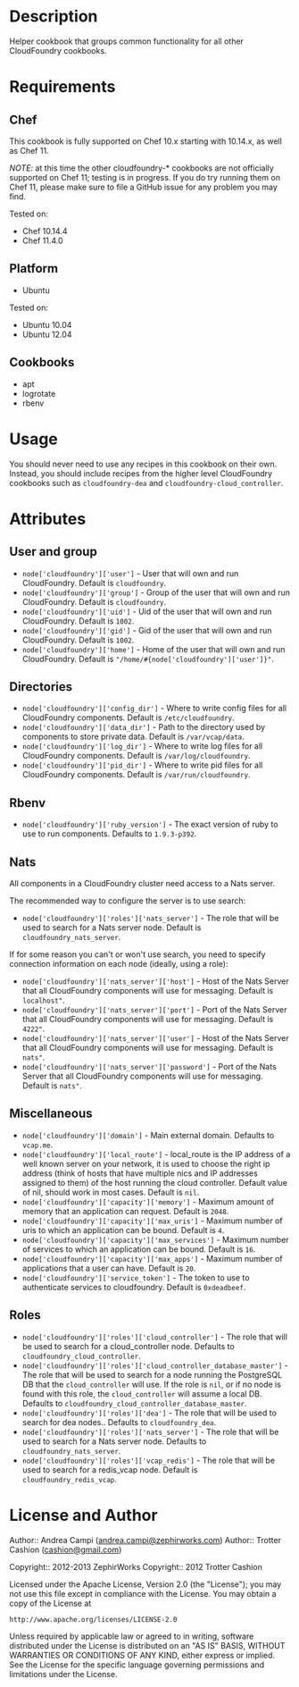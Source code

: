 Description
===========

Helper cookbook that groups common functionality for all other
CloudFoundry cookbooks.

Requirements
============

Chef
---

This cookbook is fully supported on Chef 10.x starting with 10.14.x, as well
as Chef 11.

*NOTE*: at this time the other cloudfoundry-* cookbooks are not officially
supported on Chef 11; testing is in progress. If you do try running them on
Chef 11, please make sure to file a GitHub issue for any problem you may find.

Tested on:

* Chef 10.14.4
* Chef 11.4.0

Platform
--------

* Ubuntu

Tested on:

* Ubuntu 10.04
* Ubuntu 12.04

Cookbooks
---------

* apt
* logrotate
* rbenv

Usage
=====

You should never need to use any recipes in this cookbook on their own.
Instead, you should include recipes from the higher level CloudFoundry
cookbooks such as `cloudfoundry-dea` and
`cloudfoundry-cloud_controller`.

Attributes
==========

User and group
--------------

* `node['cloudfoundry']['user']` - User that will own and run CloudFoundry. Default is `cloudfoundry`.
* `node['cloudfoundry']['group']` - Group of the user that will own and run CloudFoundry. Default is `cloudfoundry`.
* `node['cloudfoundry']['uid']` - Uid of the user that will own and run CloudFoundry. Default is `1002`.
* `node['cloudfoundry']['gid']` - Gid of the user that will own and run CloudFoundry. Default is `1002`.
* `node['cloudfoundry']['home']` - Home of the user that will own and run CloudFoundry. Default is `"/home/#{node['cloudfoundry']['user']}"`.

Directories
-----------

* `node['cloudfoundry']['config_dir']` - Where to write config files for all CloudFoundry components. Default is `/etc/cloudfoundry`.
* `node['cloudfoundry']['data_dir']` - Path to the directory used by components to store private data. Default is `/var/vcap/data`.
* `node['cloudfoundry']['log_dir']` - Where to write log files for all CloudFoundry components. Default is `/var/log/cloudfoundry`.
* `node['cloudfoundry']['pid_dir']` - Where to write pid files for all CloudFoundry components. Default is `/var/run/cloudfoundry`.

Rbenv
-----

* `node['cloudfoundry']['ruby_version']` - The exact version of ruby to use to
  run components. Defaults to `1.9.3-p392`.

Nats
----

All components in a CloudFoundry cluster need access to a Nats server.

The recommended way to configure the server is to use search:

* `node['cloudfoundry']['roles']['nats_server']` - The role that will be used
  to search for a Nats server node. Default is `cloudfoundry_nats_server`.

If for some reason you can't or won't use search, you need to specify connection information on each node
(ideally, using a role):

* `node['cloudfoundry']['nats_server']['host']` - Host of the Nats Server that all CloudFoundry components will use for messaging. Default is `localhost"`.
* `node['cloudfoundry']['nats_server']['port']` - Port of the Nats Server that all CloudFoundry components will use for messaging. Default is `4222"`.
* `node['cloudfoundry']['nats_server']['user']` - Host of the Nats Server that all CloudFoundry components will use for messaging. Default is `nats"`.
* `node['cloudfoundry']['nats_server']['password']` - Port of the Nats Server that all CloudFoundry components will use for messaging. Default is `nats"`.

Miscellaneous
-------------

* `node['cloudfoundry']['domain']` - Main external domain. Defaults to
  `vcap.me`.
* `node['cloudfoundry']['local_route']` - local_route is the IP address of a well known server on your network, it is used to choose the right ip address (think of hosts that have multiple nics and IP addresses assigned to them) of the host running the cloud controller. Default value of nil, should work in most cases. Default is `nil`.
* `node['cloudfoundry']['capacity']['memory']` - Maximum amount of memory that an application can request. Default is `2048`.
* `node['cloudfoundry']['capacity']['max_uris']` - Maximum number of uris to which an application can be bound. Default is `4`.
* `node['cloudfoundry']['capacity']['max_services']` - Maximum number of services to which an application can be bound. Default is `16`.
* `node['cloudfoundry']['capacity']['max_apps']` - Maximum number of applications that a user can have. Default is `20`.
* `node['cloudfoundry']['service_token']` - The token to use to authenticate services to cloudfoundry. Default is `0xdeadbeef`.

Roles
-----

* `node['cloudfoundry']['roles']['cloud_controller']` - The role that will be
  used to search for a cloud_controller node. Defaults to
  `cloudfoundry_cloud_controller`.
* `node['cloudfoundry']['roles']['cloud_controller_database_master']` - The
  role that will be used to search for a node running the PostgreSQL DB that the
  `cloud_controller` will use. If the role is `nil`, or if no node is found with
  this role, the `cloud_controller` will assume a local DB. Defaults to
  `cloudfoundry_cloud_controller_database_master`.
* `node['cloudfoundry']['roles']['dea']` - The role that will be used to
  search for dea nodes.. Defaults to `cloudfoundry_dea`.
* `node['cloudfoundry']['roles']['nats_server']` - The role that will be used
  to search for a Nats server node. Defaults to `cloudfoundry_nats_server`.
* `node['cloudfoundry']['roles']['vcap_redis']` - The role that will be used
  to search for a redis_vcap node. Default is `cloudfoundry_redis_vcap`.

License and Author
==================

Author:: Andrea Campi (<andrea.campi@zephirworks.com>)
Author:: Trotter Cashion (<cashion@gmail.com>)

Copyright:: 2012-2013 ZephirWorks
Copyright:: 2012 Trotter Cashion

Licensed under the Apache License, Version 2.0 (the "License");
you may not use this file except in compliance with the License.
You may obtain a copy of the License at

    http://www.apache.org/licenses/LICENSE-2.0

Unless required by applicable law or agreed to in writing, software
distributed under the License is distributed on an "AS IS" BASIS,
WITHOUT WARRANTIES OR CONDITIONS OF ANY KIND, either express or implied.
See the License for the specific language governing permissions and
limitations under the License.
